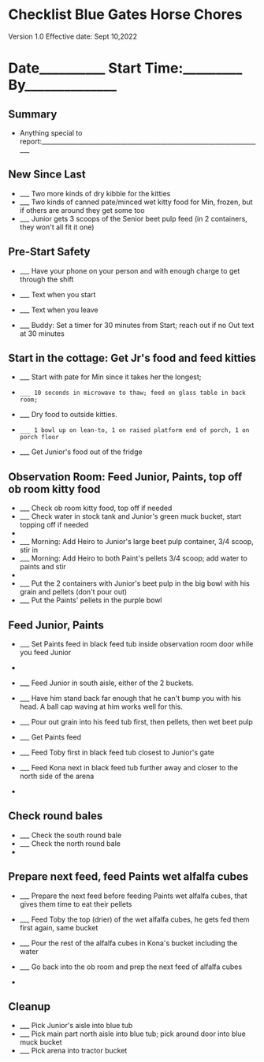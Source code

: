# Checklist Blue Gates Horse Chores 
Version 1.0 Effective date: Sept 10,2022 
# Date__________ Start Time:_________ By______________

## Summary

* Anything special to report:_______________________________________________________________________

## New Since Last
* ___ Two more kinds of dry kibble for the kitties
* ___ Two kinds of canned pate/minced wet kitty food for Min, frozen, but if others are around they get some too 
* ___ Junior gets 3 scoops of the Senior beet pulp feed (in 2 containers, they won't all fit it one)

## Pre-Start Safety

* ___ Have your phone on your person and with enough charge to get through the shift

* ___ Text when you start
* ___ Text when you leave

* ___ Buddy: Set a timer for 30 minutes from Start; reach out if no Out text at 30 minutes

## Start in the cottage: Get Jr's food and feed kitties

* ___ Start with pate for Min since it takes her the longest; 
*     ___ 10 seconds in microwave to thaw; feed on glass table in back room; 
* ___ Dry food to outside kitties. 
*     ___ 1 bowl up on lean-to, 1 on raised platform end of porch, 1 on porch floor

* ___ Get Junior's food out of the fridge

## Observation Room: Feed Junior, Paints, top off ob room kitty food

* ___ Check ob room kitty food, top off if needed
* ___ Check water in stock tank and Junior's green muck bucket, start topping off if needed
* 
* ___ Morning: Add Heiro to Junior's large beet pulp container, 3/4 scoop, stir in 
* ___ Morning: Add Heiro to both Paint's pellets 3/4 scoop; add water to paints and stir
* 
* ___ Put the 2 containers with Junior's beet pulp in the big bowl with his grain and pellets (don't pour out)
* ___ Put the Paints' pellets in the purple bowl

## Feed Junior, Paints

* ___ Set Paints feed in black feed tub inside observation room door while you feed Junior 
* 
* ___ Feed Junior in south aisle, either of the 2 buckets. 
* ___ Have him stand back far enough that he can't bump you with his head. A ball cap waving at him works well for this.
* ___ Pour out grain into his feed tub first, then pellets, then wet beet pulp

* ___ Get Paints feed
* ___ Feed Toby first in black feed tub closest to Junior's gate
* ___ Feed Kona next in black feed tub further away and closer to the north side of the arena
* 
## Check round bales

* ___ Check the south round bale
* ___ Check the north round bale
* 
## Prepare next feed, feed Paints wet alfalfa cubes

* ___ Prepare the next feed before feeding Paints wet alfalfa cubes, that gives them time to eat their pellets
* ___ Feed Toby the top (drier) of the wet alfalfa cubes, he gets fed them first again, same bucket
* ___ Pour the rest of the alfalfa cubes in Kona's bucket including the water

* ___ Go back into the ob room and prep the next feed of alfalfa cubes
* 
## Cleanup

* ___ Pick Junior's aisle into blue tub
* ___ Pick main part north aisle into blue tub; pick around door into blue muck bucket
* ___ Pick arena into tractor bucket
